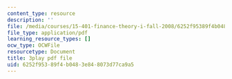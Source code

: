 ```yaml
---
content_type: resource
description: ''
file: /media/courses/15-401-finance-theory-i-fall-2008/6252f95389f4b0483e848073d77ca9a5_tL7Lcl90Sc0.pdf
file_type: application/pdf
learning_resource_types: []
ocw_type: OCWFile
resourcetype: Document
title: 3play pdf file
uid: 6252f953-89f4-b048-3e84-8073d77ca9a5
---
```

